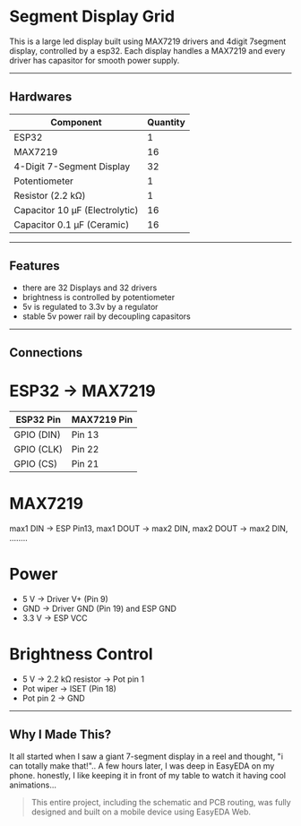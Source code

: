 

# Segment Display Grid
This is a large led display built using MAX7219 drivers and 4digit 7segment display, controlled by a esp32. 
Each display handles a MAX7219 and every driver has capasitor for smooth power supply.

---

## Hardwares

| Component | Quantity |
|------------|-----------|
| ESP32 | 1 | 
| MAX7219 | 16 | 
| 4-Digit 7-Segment Display | 32 |
| Potentiometer | 1 | 
| Resistor (2.2 kΩ) | 1 |
| Capacitor 10 µF (Electrolytic) | 16 |
| Capacitor 0.1 µF (Ceramic) | 16 | 

---

## Features
- there are 32 Displays and 32 drivers 
- brightness is controlled by potentiometer
- 5v is regulated to 3.3v by a regulator
- stable 5v power rail by decoupling capasitors

---

## Connections

# ESP32 → MAX7219
| ESP32 Pin | MAX7219 Pin | 
|------------|-------------|
| GPIO (DIN) | Pin 13 | 
| GPIO (CLK) | Pin 22 |
| GPIO (CS)  | Pin 21 | 

# MAX7219
max1 DIN -> ESP Pin13, max1 DOUT -> max2 DIN, max2 DOUT -> max2 DIN, ........

# Power
- 5 V -> Driver V+ (Pin 9)  
- GND -> Driver GND (Pin 19) and ESP GND  
- 3.3 V -> ESP VCC

# Brightness Control
- 5 V -> 2.2 kΩ resistor -> Pot pin 1  
- Pot wiper -> ISET (Pin 18)  
- Pot pin 2 -> GND  

---
## Why I Made This?
It all started when I saw a giant 7-segment display in a reel and thought, "i can totally make that!".. A few hours later, I was deep in EasyEDA on my phone. honestly, I like keeping it in front of my table to watch it having cool animations...

>  This entire project, including the schematic and PCB routing, was fully designed and built on a mobile device using EasyEDA Web.
